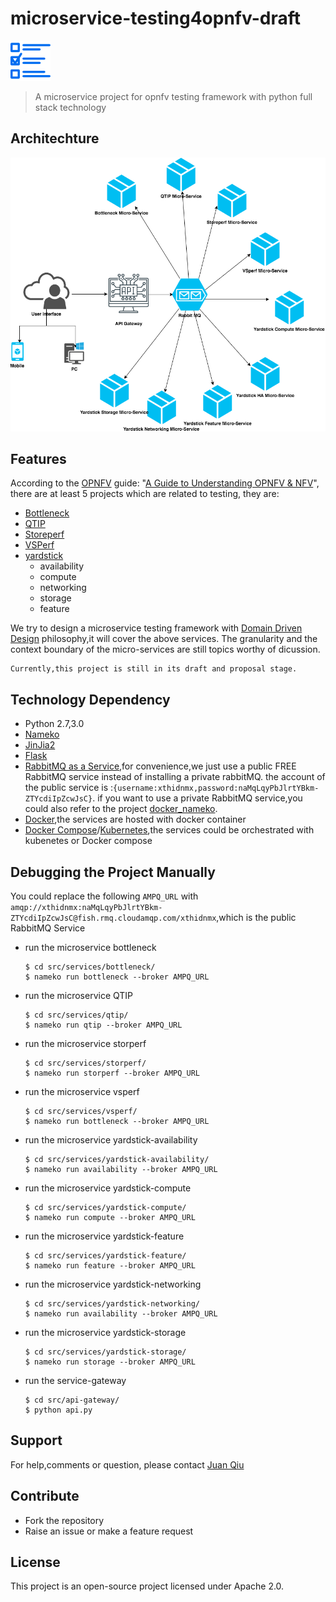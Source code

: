 # microservice-testing4opnfv-draft

![](project-icon.png)

> A microservice project for opnfv testing framework with python full stack technology

## Architechture

![OPNFV testing framework microservice](arch.png)

## Features

According to the [OPNFV](https://www.opnfv.org/) guide:
"[A Guide to Understanding OPNFV & NFV](https://www.opnfv.org/resources/download-understanding-opnfv-ebook)",
there are at least 5 projects which are related to testing, they are:

- [Bottleneck](https://wiki.opnfv.org/display/bottlenecks)
- [QTIP](https://wiki.opnfv.org/display/qtip)
- [Storeperf](https://wiki.opnfv.org/display/storperf)
- [VSPerf](https://wiki.opnfv.org/display/vsperf)
- [yardstick](https://wiki.opnfv.org/display/yardstick)
    - availability
    - compute
    - networking
    - storage
    - feature

We try to design a microservice testing framework with [Domain Driven Design](https://martinfowler.com/tags/domain%20driven%20design.html) philosophy,it will cover the above services.
    The granularity and the context boundary of the micro-services are still topics worthy of dicussion.

    Currently,this project is still in its draft and proposal stage.
## Technology Dependency

- Python 2.7,3.0
- [Nameko](https://github.com/nameko/nameko)
- [JinJia2](http://jinja.pocoo.org/)
- [Flask](http://flask.pocoo.org/)
- [RabbitMQ as a Service](https://www.cloudamqp.com/#/),for convenience,we just use a public FREE RabbitMQ service instead of
    installing a private rabbitMQ.
    the account of the public service is :`{username:xthidnmx,password:naMqLqyPbJlrtYBkm-ZTYcdiIpZcwJsC}`.
    if you want to use a private RabbitMQ service,you could also refer to the project [docker_nameko](https://github.com/chunchill/docker-nameko).
- [Docker](https://www.docker.com/),the services are hosted with docker container
- [Docker Compose](https://docs.docker.com/compose/)/[Kubernetes](https://kubernetes.io/),the services could be orchestrated with kubenetes or Docker compose

## Debugging the Project Manually

You could replace the following `AMPQ_URL` with `amqp://xthidnmx:naMqLqyPbJlrtYBkm-ZTYcdiIpZcwJsC@fish.rmq.cloudamqp.com/xthidnmx`,which is the public RabbitMQ Service

* run the microservice bottleneck

    ```
    $ cd src/services/bottleneck/
    $ nameko run bottleneck --broker AMPQ_URL
    ```

* run the microservice QTIP

    ```
    $ cd src/services/qtip/
    $ nameko run qtip --broker AMPQ_URL
    ```

* run the microservice storperf

    ```
    $ cd src/services/storperf/
    $ nameko run storperf --broker AMPQ_URL
    ```


* run the microservice vsperf

    ```
    $ cd src/services/vsperf/
    $ nameko run bottleneck --broker AMPQ_URL
    ```

* run the microservice yardstick-availability

    ```
    $ cd src/services/yardstick-availability/
    $ nameko run availability --broker AMPQ_URL
    ```

* run the microservice yardstick-compute

    ```
    $ cd src/services/yardstick-compute/
    $ nameko run compute --broker AMPQ_URL
    ```

* run the microservice yardstick-feature

    ```
    $ cd src/services/yardstick-feature/
    $ nameko run feature --broker AMPQ_URL
    ```

* run the microservice yardstick-networking

    ```
    $ cd src/services/yardstick-networking/
    $ nameko run availability --broker AMPQ_URL
    ```

* run the microservice yardstick-storage

    ```
    $ cd src/services/yardstick-storage/
    $ nameko run storage --broker AMPQ_URL
    ```

* run the service-gateway

    ```
    $ cd src/api-gateway/
    $ python api.py
    ```

## Support

For help,comments or question, please contact [Juan Qiu](mailto:juan_qiu@tongji.edu.cn)

## Contribute

- Fork the repository
- Raise an issue or make a feature request

## License

This project is an open-source project licensed under Apache 2.0.
